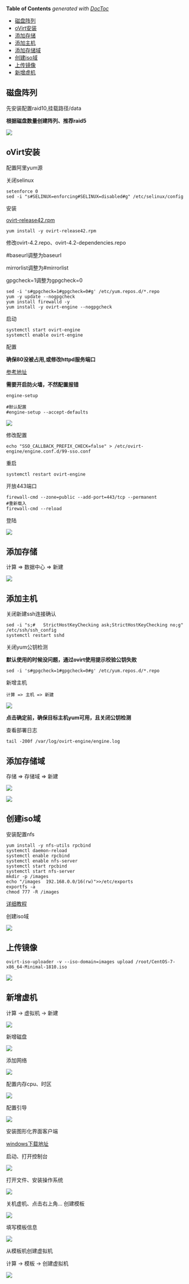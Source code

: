 <!-- START doctoc generated TOC please keep comment here to allow auto update -->
<!-- DON'T EDIT THIS SECTION, INSTEAD RE-RUN doctoc TO UPDATE -->
**Table of Contents**  *generated with [DocToc](https://github.com/thlorenz/doctoc)*

- [磁盘阵列](#%E7%A3%81%E7%9B%98%E9%98%B5%E5%88%97)
- [oVirt安装](#ovirt%E5%AE%89%E8%A3%85)
- [添加存储](#%E6%B7%BB%E5%8A%A0%E5%AD%98%E5%82%A8)
- [添加主机](#%E6%B7%BB%E5%8A%A0%E4%B8%BB%E6%9C%BA)
- [添加存储域](#%E6%B7%BB%E5%8A%A0%E5%AD%98%E5%82%A8%E5%9F%9F)
- [创建iso域](#%E5%88%9B%E5%BB%BAiso%E5%9F%9F)
- [上传镜像](#%E4%B8%8A%E4%BC%A0%E9%95%9C%E5%83%8F)
- [新增虚机](#%E6%96%B0%E5%A2%9E%E8%99%9A%E6%9C%BA)

<!-- END doctoc generated TOC please keep comment here to allow auto update -->

## 磁盘阵列

先安装配置raid10,挂载路径/data

**根据磁盘数量创建阵列、推荐raid5**

![](../storage/images/raid_10.png)

## oVirt安装

配置阿里yum源

关闭selinux
	
	setenforce 0
	sed -i "s#SELINUX=enforcing#SELINUX=disabled#g" /etc/selinux/config

安装

[ovirt-release42.rpm](http://resources.ovirt.org/pub/yum-repo/ovirt-release42.rpm)

	yum install -y ovirt-release42.rpm

修改ovirt-4.2.repo、ovirt-4.2-dependencies.repo

\#baseurl调整为baseurl 

mirrorlist调整为#mirrorlist

gpgcheck=1调整为gpgcheck=0

	sed -i 's#gpgcheck=1#gpgcheck=0#g' /etc/yum.repos.d/*.repo
	yum -y update --nogpgcheck
	yum install firewalld -y
	yum install -y ovirt-engine --nogpgcheck

启动

	systemctl start ovirt-engine
	systemctl enable ovirt-engine

配置

**确保80没被占用,或修改httpd服务端口**

[参考地址](https://blog.csdn.net/aydragon/article/details/80250599)

**需要开启防火墙，不然配置报错**

	engine-setup

	#默认配置
	#engine-setup --accept-defaults

![](images/ovirt_01.png)

修改配置

	echo "SSO_CALLBACK_PREFIX_CHECK=false" > /etc/ovirt-engine/engine.conf.d/99-sso.conf
	
重启

	systemctl restart ovirt-engine

开放443端口

	firewall-cmd --zone=public --add-port=443/tcp --permanent
	#重新载入
	firewall-cmd --reload

登陆

![](images/ovirt_logon.png)


## 添加存储

计算 => 数据中心 => 新建

![](images/h3c_data.png)

## 添加主机

关闭新建ssh连接确认

	sed -i "s;#   StrictHostKeyChecking ask;StrictHostKeyChecking no;g" /etc/ssh/ssh_config
	systemctl restart sshd

关闭yum公钥检测

**默认使用的时候没问题，通过ovirt使用提示校验公钥失败**

	sed -i 's#gpgcheck=1#gpgcheck=0#g' /etc/yum.repos.d/*.repo

新增主机

	计算 => 主机 => 新建

![](images/h3c_host.png)

**点击确定前，确保目标主机yum可用，且关闭公钥检测**

查看部署日志

	tail -200f /var/log/ovirt-engine/engine.log

## 添加存储域

存储 => 存储域 => 新建

![](images/h3c_storage1.png)

![](images/h3c_storage2.png)

## 创建iso域

安装配置nfs

	yum install -y nfs-utils rpcbind
	systemctl daemon-reload
	systemctl enable rpcbind
	systemctl enable nfs-server
	systemctl start rpcbind
	systemctl start nfs-server
	mkdir -p /images
	echo "/images  192.168.0.0/16(rw)">>/etc/exports
	exportfs -a
	chmod 777 -R /images

[详细教程](https://blog.csdn.net/finalkof1983/article/details/80432028)

创建iso域

![](images/nfs_iso.png)

## 上传镜像

	ovirt-iso-uploader -v --iso-domain=images upload /root/CentOS-7-x86_64-Minimal-1810.iso

![](images/upload_images.png)

## 新增虚机

计算 -> 虚拟机 -> 新建

![](images/vm_01.png)

新增磁盘

![](images/vm_02.png)

添加网络

![](images/vm_03.png)

配置内存cpu、时区

![](images/vm_04.png)

配置引导

![](images/vm_05.png)

安装图形化界面客户端

[windows下载地址](https://releases.pagure.org/virt-viewer/virt-viewer-x64-8.0.msi)

启动、打开控制台

![](images/vm_06.png)

打开文件、安装操作系统

![](images/vm_07.png)

关机虚机、点击右上角... 创建模板

![](images/vm_08.png)

填写模板信息

![](images/vm_09.png)

从模板机创建虚拟机

计算 -> 模板 -> 创建虚拟机

![](images/vm_10.png)









